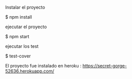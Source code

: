 Instalar el proyecto

$ npm install

ejecutar el proyecto 

$ npm start

ejecutar los test

$ test-cover

El proyecto fue instalado en heroku : https://secret-gorge-52636.herokuapp.com/